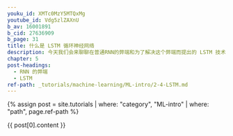 ```yaml
---
youku_id: XMTc0MzY5MTQxMg
youtube_id: Vdg5zlZAXnU
b_av: 16001891
b_cid: 27636909
b_page: 31
title: 什么是 LSTM 循环神经网络
description: 今天我们会来聊聊在普通RNN的弊端和为了解决这个弊端而提出的 LSTM 技术. LSTM 是 long-short term memory 的简称, 中文叫做 长短期记忆. 是当下最流行的 RNN 形式之一.
chapter: 5
post-headings:
  - RNN 的弊端
  - LSTM
ref-path: _tutorials/machine-learning/ML-intro/2-4-LSTM.md
---
```



{% assign post = site.tutorials | where: "category", "ML-intro" | where: "path", page.ref-path %}

{{ post[0].content }}